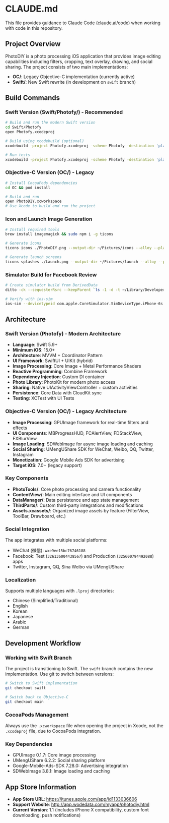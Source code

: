 # CLAUDE.md

This file provides guidance to Claude Code (claude.ai/code) when working with code in this repository.

## Project Overview

PhotoDIY is a photo processing iOS application that provides image editing capabilities including filters, cropping, text overlay, drawing, and social sharing. The project consists of two main implementations:

- **OC/**: Legacy Objective-C implementation (currently active)
- **Swift/**: New Swift rewrite (in development on `swift` branch)

## Build Commands

### Swift Version (Swift/Photofy/) - Recommended
```bash
# Build and run the modern Swift version
cd Swift/Photofy
open Photofy.xcodeproj

# Build using xcodebuild (optional)
xcodebuild -project Photofy.xcodeproj -scheme Photofy -destination 'platform=iOS Simulator,name=iPhone 17' build

# Run tests
xcodebuild -project Photofy.xcodeproj -scheme Photofy -destination 'platform=iOS Simulator,name=iPhone 17' test
```

### Objective-C Version (OC/) - Legacy
```bash
# Install CocoaPods dependencies
cd OC && pod install

# Build and run
open PhotoDIY.xcworkspace
# Use Xcode to build and run the project
```

### Icon and Launch Image Generation
```bash
# Install required tools
brew install imagemagick && sudo npm i -g ticons

# Generate icons
ticons icons ./PhotoDIY.png --output-dir ~/Pictures/icons --alloy --platforms iphone,ipad

# Generate launch screens
ticons splashes ./Launch.png --output-dir ~/Pictures/launch --alloy --platforms iphone,ipad
```

### Simulator Build for Facebook Review
```bash
# Create simulator build from DerivedData
ditto -ck --sequesterRsrc --keepParent `ls -1 -d -t ~/Library/Developer/Xcode/DerivedData/*/Build/Products/*-iphonesimulator/PhotoDIY.app | head -n 1` ~/Desktop/PhotoDIY.zip

# Verify with ios-sim
ios-sim --devicetypeid com.apple.CoreSimulator.SimDeviceType.iPhone-6s launch ~/Desktop/PhotoDIY.app
```

## Architecture

### Swift Version (Photofy) - Modern Architecture
- **Language**: Swift 5.9+
- **Minimum iOS**: 15.0+
- **Architecture**: MVVM + Coordinator Pattern
- **UI Framework**: SwiftUI + UIKit (hybrid)
- **Image Processing**: Core Image + Metal Performance Shaders
- **Reactive Programming**: Combine Framework
- **Dependency Injection**: Custom DI container
- **Photo Library**: PhotoKit for modern photo access
- **Sharing**: Native UIActivityViewController + custom activities
- **Persistence**: Core Data with CloudKit sync
- **Testing**: XCTest with UI Tests

### Objective-C Version (OC/) - Legacy Architecture
- **Image Processing**: GPUImage framework for real-time filters and effects
- **UI Components**: MBProgressHUD, FCAlertView, FDStackView, FXBlurView
- **Image Loading**: SDWebImage for async image loading and caching
- **Social Sharing**: UMengUShare SDK for WeChat, Weibo, QQ, Twitter, Instagram
- **Monetization**: Google Mobile Ads SDK for advertising
- **Target iOS**: 7.0+ (legacy support)

### Key Components
- **PhotoTools/**: Core photo processing and camera functionality
- **ContentView/**: Main editing interface and UI components
- **DataManager/**: Data persistence and app state management
- **ThirdParts/**: Custom third-party integrations and modifications
- **Assets.xcassets/**: Organized image assets by feature (FilterView, ToolBar, Drawboard, etc.)

### Social Integration
The app integrates with multiple social platforms:
- WeChat (微信): `wxe9ee15bc76746188`
- Facebook: Test (`326136004438567`) and Production (`325600794492088`) apps
- Twitter, Instagram, QQ, Sina Weibo via UMengUShare

### Localization
Supports multiple languages with `.lproj` directories:
- Chinese (Simplified/Traditional)
- English
- Korean
- Japanese
- Arabic
- German

## Development Workflow

### Working with Swift Branch
The project is transitioning to Swift. The `swift` branch contains the new implementation. Use git to switch between versions:

```bash
# Switch to Swift implementation
git checkout swift

# Switch back to Objective-C
git checkout main
```

### CocoaPods Management
Always use the `.xcworkspace` file when opening the project in Xcode, not the `.xcodeproj` file, due to CocoaPods integration.

### Key Dependencies
- GPUImage 0.1.7: Core image processing
- UMengUShare 6.2.2: Social sharing platform
- Google-Mobile-Ads-SDK 7.28.0: Advertising integration
- SDWebImage 3.8.1: Image loading and caching

## App Store Information
- **App Store URL**: https://itunes.apple.com/app/id1133036606
- **Support Website**: http://app.wodedata.com/myapp/photodiy.html
- **Current Version**: 1.1 (includes iPhone X compatibility, custom font downloading, push notifications)